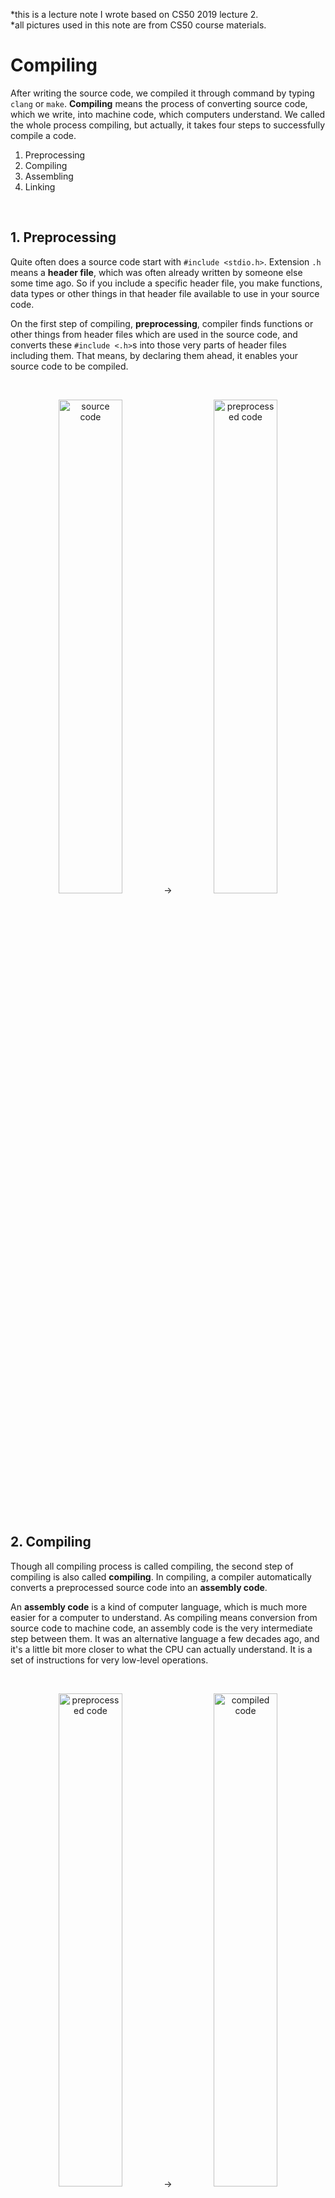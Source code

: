 \*this is a lecture note I wrote based on CS50 2019 lecture 2.   
\*all pictures used in this note are from CS50 course materials.   

# Compiling
After writing the source code, we compiled it through command by typing `clang` or `make`. **Compiling** means the process of converting source code, which we write, into machine code, which computers understand. We called the whole process compiling, but actually, it takes four steps to successfully compile a code.   
   
1. Preprocessing
2. Compiling
3. Assembling
4. Linking

<br>

## 1. Preprocessing
Quite often does a source code start with `#include <stdio.h>`. Extension `.h` means a **header file**, which was often already written by someone else some time ago. So if you include a specific header file, you make functions, data types or other things in that header file available to use in your source code.   
   
On the first step of compiling, **preprocessing**, compiler finds functions or other things from header files which are used in the source code, and converts these `#include <.h>`s into those very parts of header files including them. That means, by declaring them ahead, it enables your source code to be compiled.   

<br><p align="center"><img src="/C/CS50_2019/Lecture2/images/Lecture 2 - Arrays_01.png" width="45%" height="45%" title="source code" alt="source code"></img>&nbsp;->&nbsp;<img src="/C/CS50_2019/Lecture2/images/Lecture 2 - Arrays_02.png" width="45%" height="45%" title="preprocessed code" alt="preprocessed code"></img></p><br>

## 2. Compiling
Though all compiling process is called compiling, the second step of compiling is also called **compiling**. In compiling, a compiler automatically converts a preprocessed source code into an **assembly code**.   
   
An **assembly code** is a kind of computer language, which is much more easier for a computer to understand. As compiling means conversion from source code to machine code, an assembly code is the very intermediate step between them. It was an alternative language a few decades ago, and it's a little bit more closer to what the CPU can actually understand. It is a set of instructions for very low-level operations.   

<br><p align="center"><img src="/C/CS50_2019/Lecture2/images/Lecture 2 - Arrays_02.png" width="45%" height="45%" title="preprocessed code" alt="preprocessed code"></img>&nbsp;->&nbsp;<img src="/C/CS50_2019/Lecture2/images/Lecture 2 - Arrays_03.png" width="45%" height="45%" title="compiled code" alt="compiled code"></img></p><br>

## 3. Assembling
The third step of compiling is the process called **assembling**. In assembling, it converts from the assembly code into binary. That is, the whole bunch of zeros and ones. It is done by clang built-in functionality.   

<br><p align="center"><img src="/C/CS50_2019/Lecture2/images/Lecture 2 - Arrays_03.png" width="45%" height="45%" title="compiled code" alt="compiled code"></img>&nbsp;->&nbsp;<img src="/C/CS50_2019/Lecture2/images/Lecture 2 - Arrays_04.png" width="45%" height="45%" title="assembly code" alt="assembly code"></img></p><br>

## 4. Linking
Although you pre-declared functions or date types from header files to use them in your source code, a computer doesn't really know what to do actually, since you literally declared their names but didn't describe their contents. To tell a computer how to do those functions, you need that header file. That forth process of compiling is called **linking**.   
   
In linking, after assembling your source code, you preprocess, compile, and assemble the header files included on the top of your source code. So in the example of the right side, besides the bunch of zeros and ones representing `hello.c`, a compiler also converts `cs50.c` and `stdio.c` into binary. And then, a compiler finally merge those three bunch of binary into one executable file—a machine code.

<br><p align="center"><img src="/C/CS50_2019/Lecture2/images/Lecture 2 - Arrays_05.png" width="45%" height="45%" title="assembly codes" alt="assembly codes"></img>&nbsp;->&nbsp;<img src="/C/CS50_2019/Lecture2/images/Lecture 2 - Arrays_06.png" width="45%" height="45%" title="linked code" alt="linked code"></img></p><br>

<br>

# Debugging
## The origin of bug and debug
The word debug originated from a notebook kept by Grace Hopper, who is a famous computer scientist. She was working on the Mark 2 system with some colleagues. At some the Mark 2 was discovered as having literally a bug inside of it, which was causing a program. Grace Hopper actually recorded this on the note, as "the first actual case of bug being found".   
Even though other people had used the expression 'bug' before to refer to mistakes, or problems in systems, this is really sort of the lore, in computer science.
 
<br><p align="center"><img src="/C/CS50_2019/Lecture2/images/Lecture 2 - Arrays_07.png" width="70%" height="70%" title="Hopper's note" alt="Hopper's note"></img></p><br>

## Syntax Error Debugging with CS50 debug helper

 'help50' is a CS50 specific helping tools, which helps interpreting error messages so that you can debug when you're running a command. You can use this command as 'help50 make (file name)'. Then computer wiil make your file, and if there's any error message, help50 will interpret it for you instead.

 CS50 also provies other commands like 'check50', which the professor use to grade and automatically feedback on code, and 'style50', which helps you to write prettier code.

 CS50 also provides  CS50 IDE, which includes the commands above. IDE is an acronym of integrated Development Environment. There are also a lot of IDEs, like Eclipse and Visual studio. They all provide useful debugging tools.



| Logical Error Debugging with Break point
 If you click to the left of the line numbers in IDE, including CS50 IDE, it puts a red dot, called breakpoint, which represents a sign to stop here. It is a very common feature of IDE, which tells the computer in advance not to run just as usual, and to stop there instead, and allow the human to step through the code, step by step. This is available in almost all IDEs around the world.

 In CS50 IDE, you can use this feature by command as: debug50 ./(file name)

 If you use a breakpoint, you can see a debugger window. You can step over, one line at a time. While doing this, you can check in the debugger window what's going on in your computer step by step.

 Another debugging way for logical error is to use 'printf'. You may use this function to explicitly visualize what's going on in your computer, so that you can find out where a problem resides.



| Additional Human mechanism for debugging
 If you have a syntax error, you can use help50, if you're using CS50 IDE, or read the error message you got. On the other hand, if you have a logical error, you can use breakpoint debugger. But there's another debugging, which is universal.

 It's called rubber duck debugging. It's a term of art in computer science. It means that you can have one of little things on your desk and start talking to explain to it what your code is doing, walking through it line by line verbally until you hopefully self-induce what's wrong with your code.

 Another thing is just steping back. You can take a walk, sleep, grab a coffee, for a moment to refresh, and then start working on it again.

<br>
<br>

# Array

 In the quality of software, you can refer to not only correctness, but also design and style. As we said, style of code refers to pretty code, which includes legibility and readability. And the design of software means efficiency of code. You can save a lot of resources like time, money, memory, CPU cycles with well-designed program. And the one of the first step toward good design, is an array.



| Memory, RAM
 Any types of data take up specific amount of memory. bool, char, int, float, long, and double all take up the fixed number of bytes. That taken memory is located in RAM, random access memory, which is one of the pieces of hard drive.
 The black chip on RAM has some number of bytes that can be allocated. The bytes are so small that the tiny chip represents billions of bytes. This chip is where information is store while running a software.
 So, if you stored a char, you allocate 1 byte of the RAM, and 4 bytes if you stored an integer, somewhere in RAM.


| Array
 An array is a list of value that can be all the same type in a variable of the same name. You can use array like below.

    (data type of array) (array name)[(the number of values)];

 And, `(arrayname)[(number)]` represents the number-th entry of the array. Of course, this starts counting from zero. But the number of values counts from one. Because it needs null terminator `/0` to represent the end of the array.



| string using array
In the point of array, string can be viewed as the array of char, character. So you can make string as follow.

    char* (string name) = "(string)";
